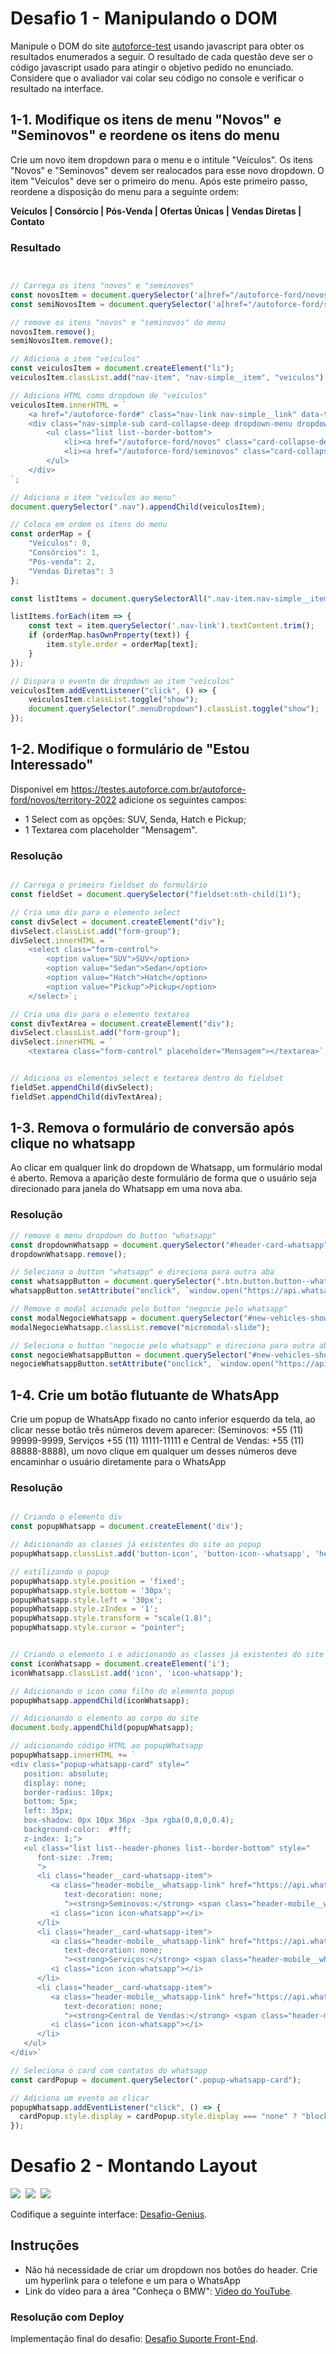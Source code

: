 # Desafio 1 - Manipulando o DOM
Manipule o DOM do site [autoforce-test](https://testes.autoforce.com.br/autoforce-ford) usando javascript para obter os resultados enumerados a seguir. O resultado de cada questão deve ser o código javascript usado para atingir o objetivo pedido no enunciado. Considere que o avaliador vai colar seu código no console e verificar o resultado na interface.


## 1-1. Modifique os itens de menu "Novos" e "Seminovos" e reordene os itens do menu


Crie um novo item dropdown para o menu e o intitule "Veículos".
Os itens "Novos" e "Seminovos" devem ser realocados para esse novo dropdown. O item "Veículos" deve ser o primeiro do menu. Após este primeiro passo, reordene a disposição do menu para a seguinte ordem:

**Veículos | Consórcio | Pós-Venda | Ofertas Únicas | Vendas Diretas | Contato**


### Resultado 

```js


// Carrega os itens "novos" e "seminovos"
const novosItem = document.querySelector('a[href="/autoforce-ford/novos"]').parentNode;
const semiNovosItem = document.querySelector('a[href="/autoforce-ford/seminovos"]').parentNode;

// remove os itens "novos" e "seminovos" do menu
novosItem.remove();
semiNovosItem.remove();

// Adiciona o item "veículos"
const veiculosItem = document.createElement("li");
veiculosItem.classList.add("nav-item", "nav-simple__item", "veiculos");

// Adiciona HTML como dropdown de "veículos"
veiculosItem.innerHTML = `
    <a href="/autoforce-ford#" class="nav-link nav-simple__link" data-toggle="dropdown"> Veículos <i class="icon icon-dropdown icon-arrow-d"></i></a>
    <div class="nav-simple-sub card-collapse-deep dropdown-menu dropdown">
        <ul class="list list--border-bottom">
            <li><a href="/autoforce-ford/novos" class="card-collapse-deep__title"> Novos </a></li>
            <li><a href="/autoforce-ford/seminovos" class="card-collapse-deep__title"> Seminovos </a></li>
        </ul>
    </div>
`;

// Adiciona o item "veículos ao menu"
document.querySelector(".nav").appendChild(veiculosItem);

// Coloca em ordem os itens do menu
const orderMap = {
    "Veículos": 0,
    "Consórcios": 1,
    "Pós-venda": 2,
    "Vendas Diretas": 3
};

const listItems = document.querySelectorAll(".nav-item.nav-simple__item");

listItems.forEach(item => {
    const text = item.querySelector('.nav-link').textContent.trim();
    if (orderMap.hasOwnProperty(text)) {
        item.style.order = orderMap[text];
    }
});

// Dispara o evento de dropdown ao item "veículos"
veiculosItem.addEventListener("click", () => {
    veiculosItem.classList.toggle("show");
    document.querySelector(".menuDropdown").classList.toggle("show");
});


```

## 1-2. Modifique o formulário de "Estou Interessado" 


Disponível em https://testes.autoforce.com.br/autoforce-ford/novos/territory-2022 adicione os seguintes campos:

- 1 Select com as opções: SUV,  Senda, Hatch e Pickup;
- 1 Textarea com placeholder "Mensagem".


### Resolução


```js

// Carrega o primeiro fieldset do formulário
const fieldSet = document.querySelector("fieldset:nth-child(1)");

// Cria uma div para o elemento select
const divSelect = document.createElement("div");
divSelect.classList.add("form-group");
divSelect.innerHTML = `
    <select class="form-control">
        <option value="SUV">SUV</option>
        <option value="Sedan">Sedan</option>
        <option value="Hatch">Hatch</option>
        <option value="Pickup">Pickup</option>
    </select>`;

// Cria uma div para o elemento textarea
const divTextArea = document.createElement("div");
divSelect.classList.add("form-group");
divSelect.innerHTML = `
    <textarea class="form-control" placeholder="Mensagem"></textarea>`;


// Adiciona os elementos select e textarea dentro do fieldset
fieldSet.appendChild(divSelect);
fieldSet.appendChild(divTextArea);


```

## 1-3. Remova o formulário de conversão após clique no whatsapp


Ao clicar em qualquer link do dropdown de Whatsapp, um formulário modal é aberto.
Remova a aparição deste formulário de forma que o usuário seja direcionado para janela do Whatsapp em uma nova aba.



### Resolução


```js
// remove o menu dropdown do button "whatsapp"
const dropdownWhatsapp = document.querySelector("#header-card-whatsapp");
dropdownWhatsapp.remove();

// Seleciona o button "whatsapp" e direciona para outra aba
const whatsappButton = document.querySelector(".btn.button.button--whatsapp.header__phones-button-toggler")
whatsappButton.setAttribute("onclick", `window.open("https://api.whatsapp.com/send?phone=5511999999999","_blank")`);

// Remove o modal acionado pelo button "negocie pelo whatsapp"
const modalNegocieWhatsapp = document.querySelector("#new-vehicles-showcase_modal-whatsapp-box");
modalNegocieWhatsapp.classList.remove("micromodal-slide");

// Seleciona o button "negocie pelo whatsapp" e direciona para outra aba
const negocieWhatsappButton = document.querySelector("#new-vehicles-showcase_cta-box-button");
negocieWhatsappButton.setAttribute("onclick", `window.open("https://api.whatsapp.com/send?phone=5511973860742","_blank")`);

```

## 1-4. Crie um botão flutuante de WhatsApp


Crie um popup de WhatsApp fixado no canto inferior esquerdo da tela, ao clicar nesse botão três números devem aparecer:
(Seminovos: +55 (11) 99999-9999, Serviços +55 (11) 11111-11111 e Central de Vendas: +55 (11) 88888-8888), um novo clique em qualquer um desses números deve encaminhar o usuário diretamente para o WhatsApp



### Resolução


```js

// Criando o elemento div
const popupWhatsapp = document.createElement('div');

// Adicionando as classes já existentes do site ao popup
popupWhatsapp.classList.add('button-icon', 'button-icon--whatsapp', 'header__phones-button-toggler-mobile');

// estilizando o popup
popupWhatsapp.style.position = 'fixed';
popupWhatsapp.style.bottom = '30px';
popupWhatsapp.style.left = '30px';
popupWhatsapp.style.zIndex = '1';
popupWhatsapp.style.transform = "scale(1.8)";
popupWhatsapp.style.cursor = "pointer";


// Criando o elemento i e adicionando as classes já existentes do site
const iconWhatsapp = document.createElement('i');
iconWhatsapp.classList.add('icon', 'icon-whatsapp');

// Adicionando o icon como filho do elemento popup
popupWhatsapp.appendChild(iconWhatsapp);

// Adicionando o elemento ao corpo do site
document.body.appendChild(popupWhatsapp);

// adicionando código HTML ao popupWhatsapp
popupWhatsapp.innerHTML += `
<div class="popup-whatsapp-card" style="
   position: absolute;
   display: none;
   border-radius: 10px;
   bottom: 5px;
   left: 35px;
   box-shadow: 0px 10px 36px -3px rgba(0,0,0,0.4);
   background-color:  #fff;
   z-index: 1;">
   <ul class="list list--header-phones list--border-bottom" style=" 
      font-size: .7rem;
      ">
      <li class="header__card-whatsapp-item">
         <a class="header-mobile__whatsapp-link" href="https://api.whatsapp.com/send?phone=551199999999" target="_blank" style="color: #000;
            text-decoration: none;
            "><strong>Seminovos:</strong> <span class="header-mobile__whatsapp-number text-mask-phone">+55 (11) 99999-9999</span></a>
         <i class="icon icon-whatsapp"></i>
      </li>
      <li class="header__card-whatsapp-item">
         <a class="header-mobile__whatsapp-link" href="https://api.whatsapp.com/send?phone=55111111111111" target="_blank" style="color: #000;
            text-decoration: none;
            "><strong>Serviços:</strong> <span class="header-mobile__whatsapp-number text-mask-phone">+55 (11) 11111-11111</span></a>
         <i class="icon icon-whatsapp"></i>
      </li>
      <li class="header__card-whatsapp-item">
         <a class="header-mobile__whatsapp-link" href="https://api.whatsapp.com/send?phone=5511888888888" target="_blank" style="color: #000;
            text-decoration: none;
            "><strong>Central de Vendas:</strong> <span class="header-mobile__whatsapp-number text-mask-phone">+55 (11) 88888-8888</span></a>
         <i class="icon icon-whatsapp"></i>
      </li>
   </ul>
</div>`

// Seleciona o card com contatos do whatsapp
const cardPopup = document.querySelector(".popup-whatsapp-card");

// Adiciona um evento ao clicar
popupWhatsapp.addEventListener("click", () => {
  cardPopup.style.display = cardPopup.style.display === "none" ? "block" : "none";
});


```


# Desafio 2 - Montando Layout


<img src ="https://img.shields.io/badge/HTML5-E34F26?style=for-the-badge&logo=html5&logoColor=white" />&nbsp;
<img src ="https://img.shields.io/badge/CSS-239120?&style=for-the-badge&logo=css3&logoColor=white" />&nbsp;
<img src ="https://img.shields.io/badge/JavaScript-F7DF1E?style=for-the-badge&logo=javascript&logoColor=black" />&nbsp;


Codifique a seguinte interface: [Desafio-Genius](https://www.figma.com/file/mEuuuja11kYw9M9swY69wl/Desafio-Genius?node-id=34%3A42).


## Instruções

- Não há necessidade de criar um dropdown nos botões do header. Crie um hyperlink para o telefone e um para o WhatsApp
- Link do vídeo para a área "Conheça o BMW": [Vídeo do YouTube](https://www.youtube.com/watch?v=cFyrTEYyq64).

### Resolução com Deploy

Implementação final do desafio: [Desafio Suporte Front-End](https://desafio-suporte-front-end.onrender.com/).

